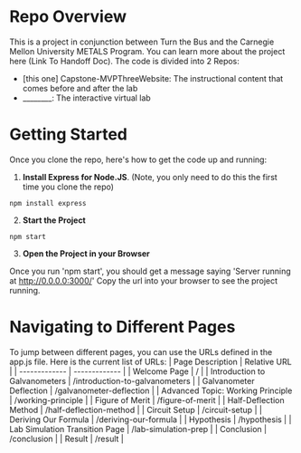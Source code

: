 # Repo Overview
This is a project in conjunction between Turn the Bus and the Carnegie Mellon University METALS Program. You can learn more about the project here (Link To Handoff Doc).
The code is divided into 2 Repos:
- [this one] Capstone-MVPThreeWebsite: The instructional content that comes before and after the lab
- ________: The interactive virtual lab

# Getting Started
Once you clone the repo, here's how to get the code up and running:
1. **Install Express for Node.JS**. (Note, you only need to do this the first time you clone the repo)
```
npm install express
```
2. **Start the Project**
```
npm start
```
3. **Open the Project in your Browser**

Once you run 'npm start', you should get a message saying 'Server running at http://0.0.0.0:3000/' Copy the url into your browser to see the project running.

# Navigating to Different Pages
To jump between different pages, you can use the URLs defined in the app.js file. Here is the current list of URLs:
| Page Description  | Relative URL |
| ------------- | ------------- |
| Welcome Page  | /  |
| Introduction to Galvanometers  | /introduction-to-galvanometers  |
| Galvanometer Deflection  | /galvanometer-deflection  |
| Advanced Topic: Working Principle  | /working-principle  |
| Figure of Merit  | /figure-of-merit  |
| Half-Deflection Method  | /half-deflection-method  |
| Circuit Setup  | /circuit-setup  |
| Deriving Our Formula  | /deriving-our-formula  |
| Hypothesis  | /hypothesis  |
| Lab Simulation Transition Page  | /lab-simulation-prep  |
| Conclusion  | /conclusion  |
| Result  | /result  |


